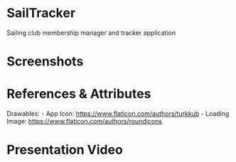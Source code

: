 # SailTracker
Sailing club membership manager and tracker application

# Screenshots

# References & Attributes
Drawables: 
	- App Icon: https://www.flaticon.com/authors/turkkub
	- Loading Image: https://www.flaticon.com/authors/roundicons


# Presentation Video